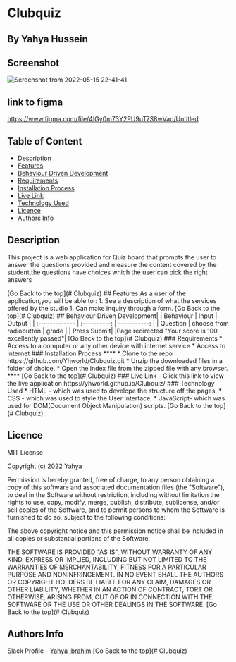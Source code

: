 # Clubquiz
 ## By Yahya Hussein
## Screenshot
![Screenshot from 2022-05-15 22-41-41](https://user-images.githubusercontent.com/74947307/168491043-43b7a62e-d4c8-4613-a427-bb9fc203b319.png)


## link to figma
https://www.figma.com/file/4IGy0m73Y2PU9uT7S8wVao/Untitled
 
 ## Table of Content
 - [Description](#description)
 - [Features](#features)
 - [Behaviour Driven Development](#Behaviour-Driven-Development)
 - [Requirements](#requirements)
 - [Installation Process](#installation-Process)
 - [Live Link](#Live-Link)
 - [Technology  Used](#technology-Used)
 - [Licence](#licence)
 - [Authors Info](#Authors-Info)
 ## Description
 <p>This project is a web application for Quiz board that prompts the user to answer the questions provided and measure the content covered by the student,the questions have choices which the user can pick the right answers</p>
[Go Back to the top](# Clubquiz)
## Features
As a user of the application,you will be able to :
1. See a description of what the services offered by the studio
1. Can make inquiry through a form.
[Go Back to the top](# Clubquiz)
## Behaviour Driven Development|
| Behaviour      | Input        | Output       |
| :------------- | :----------: | -----------: |
|  Question |   choose from radiobutton |   grade  |
| Press Submit|     |Page redirected "Your score is 100 excellently passed"|
[Go Back to the top](# Clubquiz)
 ###  Requirements
 * Access to  a computer or any other device with internet service
 * Access to internet
 ### Installation Process
 ****
* Clone to the repo : https://github.com/Yhworld/Clubquiz.git
* Unzip the downloaded files in a folder of choice.
* Open the index file from the zipped file with any browser.
 ****
 [Go Back to the top](# Clubquiz)
### Live Link
- Click this link to view the live application https://yhworld.github.io/Clubquiz/
### Technology  Used
* HTML - which was used to develope the structure off the pages.
* CSS - which was used to style the User Interface.
* JavaScript- which was used for DOM(Document Object Manipulation) scripts.
[Go Back to the top](# Clubquiz)

## Licence
MIT License

Copyright (c) 2022 Yahya

Permission is hereby granted, free of charge, to any person obtaining a copy
of this software and associated documentation files (the "Software"), to deal
in the Software without restriction, including without limitation the rights
to use, copy, modify, merge, publish, distribute, sublicense, and/or sell
copies of the Software, and to permit persons to whom the Software is
furnished to do so, subject to the following conditions:

The above copyright notice and this permission notice shall be included in all
copies or substantial portions of the Software.

THE SOFTWARE IS PROVIDED "AS IS", WITHOUT WARRANTY OF ANY KIND, EXPRESS OR
IMPLIED, INCLUDING BUT NOT LIMITED TO THE WARRANTIES OF MERCHANTABILITY,
FITNESS FOR A PARTICULAR PURPOSE AND NONINFRINGEMENT. IN NO EVENT SHALL THE
AUTHORS OR COPYRIGHT HOLDERS BE LIABLE FOR ANY CLAIM, DAMAGES OR OTHER
LIABILITY, WHETHER IN AN ACTION OF CONTRACT, TORT OR OTHERWISE, ARISING FROM,
OUT OF OR IN CONNECTION WITH THE SOFTWARE OR THE USE OR OTHER DEALINGS IN THE
SOFTWARE.
[Go Back to the top](# Clubquiz)
## Authors Info
Slack Profile - [Yahya Ibrahim](https://app.slack.com/client/T077KKCG6/GLRQR61NW/user_profile/UKXCHMCNP?cdn_fallback=1)
[Go Back to the top](# Clubquiz)
